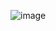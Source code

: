 ![image](https://user-images.githubusercontent.com/76049505/162830151-83df85e5-94fb-46c9-a4c5-81c588437306.png)
